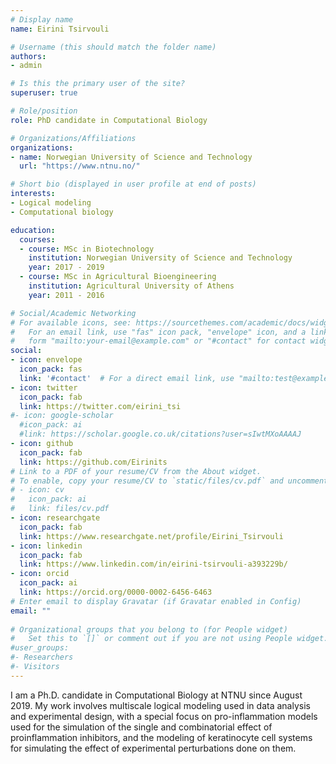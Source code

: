 ```yaml
---
# Display name
name: Eirini Tsirvouli

# Username (this should match the folder name)
authors:
- admin

# Is this the primary user of the site?
superuser: true

# Role/position
role: PhD candidate in Computational Biology

# Organizations/Affiliations
organizations:
- name: Norwegian University of Science and Technology
  url: "https://www.ntnu.no/"

# Short bio (displayed in user profile at end of posts)
interests:
- Logical modeling 
- Computational biology

education:
  courses:
  - course: MSc in Biotechnology
    institution: Norwegian University of Science and Technology
    year: 2017 - 2019
  - course: MSc in Agricultural Bioengineering
    institution: Agricultural University of Athens
    year: 2011 - 2016

# Social/Academic Networking
# For available icons, see: https://sourcethemes.com/academic/docs/widgets/#icons
#   For an email link, use "fas" icon pack, "envelope" icon, and a link in the
#   form "mailto:your-email@example.com" or "#contact" for contact widget.
social:
- icon: envelope
  icon_pack: fas
  link: '#contact'  # For a direct email link, use "mailto:test@example.org".
- icon: twitter
  icon_pack: fab
  link: https://twitter.com/eirini_tsi
#- icon: google-scholar
  #icon_pack: ai
  #link: https://scholar.google.co.uk/citations?user=sIwtMXoAAAAJ
- icon: github
  icon_pack: fab
  link: https://github.com/Eirinits
# Link to a PDF of your resume/CV from the About widget.
# To enable, copy your resume/CV to `static/files/cv.pdf` and uncomment the lines below.  
# - icon: cv
#   icon_pack: ai
#   link: files/cv.pdf
- icon: researchgate
  icon_pack: fab
  link: https://www.researchgate.net/profile/Eirini_Tsirvouli
- icon: linkedin
  icon_pack: fab
  link: https://www.linkedin.com/in/eirini-tsirvouli-a393229b/
- icon: orcid
  icon_pack: ai
  link: https://orcid.org/0000-0002-6456-6463
# Enter email to display Gravatar (if Gravatar enabled in Config)
email: ""
  
# Organizational groups that you belong to (for People widget)
#   Set this to `[]` or comment out if you are not using People widget.  
#user_groups:
#- Researchers
#- Visitors
---
```


I am a Ph.D. candidate in Computational Biology at NTNU since August 2019. My work involves multiscale logical modeling used in data analysis and experimental design, with a special focus on pro-inflammation models used for the simulation of the single and combinatorial effect of proinflammation inhibitors, and the modeling of keratinocyte cell systems for simulating the effect of experimental perturbations done on them.
